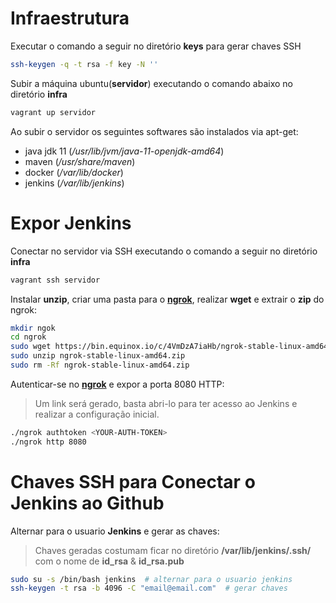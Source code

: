 # Infraestrutura

Executar o comando a seguir no diretório **keys** para gerar chaves SSH

```bash
ssh-keygen -q -t rsa -f key -N ''
```

Subir a máquina ubuntu(**servidor**) executando o comando abaixo no diretório **infra**
```bash
vagrant up servidor
```

Ao subir o servidor os seguintes softwares são instalados via apt-get:
- java jdk 11 (*/usr/lib/jvm/java-11-openjdk-amd64*)
- maven (*/usr/share/maven*)
- docker (*/var/lib/docker*)
- jenkins (*/var/lib/jenkins*) 

# Expor Jenkins

Conectar no servidor via SSH executando o comando a seguir no diretório **infra**
```bash
vagrant ssh servidor
```

Instalar **unzip**, criar uma pasta para o **[ngrok](https://ngrok.com/)**, realizar **wget** e extrair o **zip** do ngrok:
```bash
mkdir ngok
cd ngrok
sudo wget https://bin.equinox.io/c/4VmDzA7iaHb/ngrok-stable-linux-amd64.zip
sudo unzip ngrok-stable-linux-amd64.zip
sudo rm -Rf ngrok-stable-linux-amd64.zip
```

Autenticar-se no **[ngrok](https://ngrok.com/)** e expor a porta 8080 HTTP:
> Um link será gerado, basta abri-lo para ter acesso ao Jenkins e realizar a configuração inicial.
```bash
./ngrok authtoken <YOUR-AUTH-TOKEN>
./ngrok http 8080
```
# Chaves SSH para Conectar o Jenkins ao Github

Alternar para o usuario **Jenkins** e gerar as chaves:
> Chaves geradas costumam ficar no diretório **/var/lib/jenkins/.ssh/** com o nome de **id_rsa** & **id_rsa.pub**
```bash
sudo su -s /bin/bash jenkins  # alternar para o usuario jenkins
ssh-keygen -t rsa -b 4096 -C "email@email.com"  # gerar chaves
```
